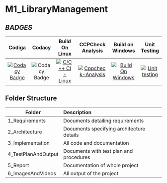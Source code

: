 # M1_LibraryManagement

## _BADGES_
|Codiga|Codacy|Build On Linux|CCPCheck Analysis|Build on Windows|Unit Testing|
|:--:|:--:|:--:|:--:|:--:|:--:|
|[![Codacy Badge](https://app.codacy.com/project/badge/Grade/dd7ecc9f87194789be9b6e93d390b327)](https://www.codacy.com/gh/sachinr24/M1_LibraryManagement/dashboard?utm_source=github.com&amp;utm_medium=referral&amp;utm_content=sachinr24/M1_LibraryManagement&amp;utm_campaign=Badge_Grade)|![Codacy Badge](https://api.codiga.io/project/32241/score/svg)|[![C/C++ CI - Linux](https://github.com/sachinr24/M1_LibraryManagement/actions/workflows/c-cpp.yml/badge.svg)](https://github.com/sachinr24/M1_LibraryManagement/actions/workflows/c-cpp.yml)|[![Cppcheck-Analysis](https://github.com/sachinr24/M1_LibraryManagement/actions/workflows/analysis.yml/badge.svg)](https://github.com/sachinr24/M1_LibraryManagement/actions/workflows/analysis.yml)|[![Build On Windows](https://github.com/sachinr24/M1_LibraryManagement/actions/workflows/Build%20on%20Windows.yml/badge.svg)](https://github.com/sachinr24/M1_LibraryManagement/actions/workflows/Build%20on%20Windows.yml)|[![Unit testing](https://github.com/sachinr24/M1_LibraryManagement/actions/workflows/unittest.yml/badge.svg)](https://github.com/sachinr24/M1_LibraryManagement/actions/workflows/unittest.yml)|
## Folder Structure
| Folder | Description |
| -------|:------------|
| 1_Requirements | Documents detailing requirements |
| 2_Architecture | Documents specifying architecture details |
| 3_Implementation | All code and documentation |
| 4_TestPlanAndOutput | Documents with test plan and procedures |
| 5_Report | Documentation of whole project |
| 6_ImagesAndVideos | All output of the project |
